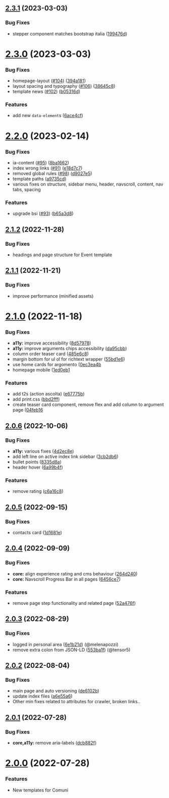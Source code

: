 ## [2.3.1](https://github.com/italia/design-comuni-pagine-statiche/compare/v2.3.0...v2.3.1) (2023-03-03)


### Bug Fixes

* stepper component matches bootstrap italia ([199476d](https://github.com/italia/design-comuni-pagine-statiche/commit/199476d033bdf8900de98c3ebf14a1ae83d443d8))



# [2.3.0](https://github.com/italia/design-comuni-pagine-statiche/compare/v2.2.0...v2.3.0) (2023-03-03)


### Bug Fixes

* homepage-layout ([#104](https://github.com/italia/design-comuni-pagine-statiche/issues/104)) ([394a181](https://github.com/italia/design-comuni-pagine-statiche/commit/394a181d0fdadf71498276c6ceb74281fbeb1c43))
* layout spacing and typography ([#106](https://github.com/italia/design-comuni-pagine-statiche/issues/106)) ([38645c8](https://github.com/italia/design-comuni-pagine-statiche/commit/38645c81c6834507b5dc8923396df411d973b93c))
* template news ([#102](https://github.com/italia/design-comuni-pagine-statiche/issues/102)) ([b05316d](https://github.com/italia/design-comuni-pagine-statiche/commit/b05316da53219516d52297f680372b9b6d21be33))


### Features

* add new `data-element`s ([6ace4cf](https://github.com/italia/design-comuni-pagine-statiche/commit/6ace4cf23b859268db6cc630550d4a04528d357d))



# [2.2.0](https://github.com/italia/design-comuni-pagine-statiche/compare/v2.1.2...v2.2.0) (2023-02-14)


### Bug Fixes

* ia-content ([#95](https://github.com/italia/design-comuni-pagine-statiche/issues/95)) ([8ba1662](https://github.com/italia/design-comuni-pagine-statiche/commit/8ba1662bef830ad351c7efea370f2363b59b429a))
* index wrong links ([#91](https://github.com/italia/design-comuni-pagine-statiche/issues/91)) ([e18d7c7](https://github.com/italia/design-comuni-pagine-statiche/commit/e18d7c7a1dcc835a752a0f73d43f9a2c369aa489))
* removed global rules ([#98](https://github.com/italia/design-comuni-pagine-statiche/issues/98)) ([d9027e5](https://github.com/italia/design-comuni-pagine-statiche/commit/d9027e5c48009a2db819f4559067878d5615523a))
* template paths ([a9735cd](https://github.com/italia/design-comuni-pagine-statiche/commit/a9735cd8c8f8a4b1d24076c936194cdae08e23da))
* various fixes on structure, sidebar menu, header, navscroll, content, nav tabs, spacing


### Features

* upgrade bsi ([#93](https://github.com/italia/design-comuni-pagine-statiche/issues/93)) ([b65a3d8](https://github.com/italia/design-comuni-pagine-statiche/commit/b65a3d868260f268fe0189602ff736b8861d7a7d))



## [2.1.2](https://github.com/italia/design-comuni-pagine-statiche/compare/v2.1.1...v2.1.2) (2022-11-28)


### Bug Fixes

* headings and page structure for Event template



## [2.1.1](https://github.com/italia/design-comuni-pagine-statiche/compare/v2.1.0...v2.1.1) (2022-11-21)


### Bug Fixes

* improve performance (minified assets)



# [2.1.0](https://github.com/italia/design-comuni-pagine-statiche/compare/v2.0.6...v2.1.0) (2022-11-18)


### Bug Fixes

* **a11y:** improve accessibility  ([8d57978](https://github.com/italia/design-comuni-pagine-statiche/commit/8d57978de32151d21577a3745d3f1225e8154fdb))
* **a11y:** improve arguments chips accessibility ([da95cbb](https://github.com/italia/design-comuni-pagine-statiche/commit/da95cbbdb8ce5fb8d5d48b05f26a823715b4279d))
* column order teaser card ([485e6c8](https://github.com/italia/design-comuni-pagine-statiche/commit/485e6c8e0af9f4596d295c75bab8dd68bf2e0881))
* margin bottom for ul ol for richtext wrapper ([55bd1e6](https://github.com/italia/design-comuni-pagine-statiche/commit/55bd1e6e54250a171e45b270e489b02e9b1a4d9c))
* use home cards for argomento ([0ec3ea4b](https://github.com/italia/design-comuni-pagine-statiche/commit/0ec3ea4ba162cddcfa03b91a66c9e2e9c855b600)
* homepage mobile ([1ed0eb1](https://github.com/italia/design-comuni-pagine-statiche/commit/1ed0eb1ae846d170f29c6c97d5e6ef164162860b)


### Features

* add t2s (action ascolta) ([e67775b](https://github.com/italia/design-comuni-pagine-statiche/commit/e67775b6475de6ab3cf9e9207ae9ec7c2f7045f8))
* add print.css ([bbd2fff](https://github.com/italia/design-comuni-pagine-statiche/commit/bbd2fffb2cb61499c1bbbe8fb327229e51aa2944))
* create teaser card component, remove flex and add column to argument page ([04feb16](https://github.com/italia/design-comuni-pagine-statiche/commit/04feb1662245ad4c586d8fcf4d79c05f52a0875c)



## [2.0.6](https://github.com/italia/design-comuni-pagine-statiche/compare/v2.0.5...v2.0.6) (2022-10-06)


### Bug Fixes

* **a11y:** various fixes ([4d2ec8e](https://github.com/italia/design-comuni-pagine-statiche/commit/4d2ec8ebb4257900bc53e9f083711a30e748852f))
* add left line on active index link sidebar ([3cb2db6](https://github.com/italia/design-comuni-pagine-statiche/commit/3cb2db6a298ccaf15532f742b6ffdf4c3ac867f9))
* bullet points ([8335d8a](https://github.com/italia/design-comuni-pagine-statiche/commit/8335d8ac1e6746dfe0a04dd00e6520e4c7e0ca13))
* header hover ([6a99b4f](https://github.com/italia/design-comuni-pagine-statiche/commit/6a99b4fe3f4b389cbe88888346a50f349652cbec))


### Features

* remove rating ([c6a16c8](https://github.com/italia/design-comuni-pagine-statiche/commit/c6a16c8ef7c943fb39102afb516809605c667b9a))



## [2.0.5](https://github.com/italia/design-comuni-pagine-statiche/compare/v2.0.4...v2.0.5) (2022-09-15)


### Bug Fixes

* contacts card ([1d1681e](https://github.com/italia/design-comuni-pagine-statiche/commit/1d1681e08312ecc56fe715fc1628c2383e17f4c3))



## [2.0.4](https://github.com/italia/design-comuni-pagine-statiche/compare/v2.0.3...v2.0.4) (2022-09-09)


### Bug Fixes

* **core:** align experience rating and cms behaviour ([264d240](https://github.com/italia/design-comuni-pagine-statiche/commit/264d240443747fc682bd07fea5fbb2f4295c628a))
* **core:** Navscroll Progress Bar in all pages ([6456ce7](https://github.com/italia/design-comuni-pagine-statiche/commit/6456ce7110097dfaf4563b7754ffa9cb033e06c8))


### Features

* remove page step functionality and related page ([52a476f](https://github.com/italia/design-comuni-pagine-statiche/commit/52a476f00812716b750f20109be5ad985f8ddf38))



## [2.0.3](https://github.com/italia/design-comuni-pagine-statiche/compare/v2.0.2...v2.0.3) (2022-08-29)


### Bug Fixes

* logged in personal area ([6e1b21d](https://github.com/italia/design-comuni-pagine-statiche/commit/6e1b21d5ed880e83bab7911b42657fdb1574bc6f)) (@melenapozzi)
* remove extra colon from JSON-LD ([553ba1f](https://github.com/italia/design-comuni-pagine-statiche/commit/553ba1f3701ba1aac51870b60481b61671c7c703)) (@tensor5)



## [2.0.2](https://github.com/italia/design-comuni-pagine-statiche/compare/v2.0.1...v2.0.2) (2022-08-04)


### Bug Fixes

* main page and auto versioning ([de6102b](https://github.com/italia/design-comuni-pagine-statiche/commit/de6102bd763413c82885b496361dbd7bab3d500c))
* update index files ([a6e55a6](https://github.com/italia/design-comuni-pagine-statiche/commit/a6e55a65435ad0da856ed0996a92179b2535f211))
* Other min fixes related to attributes for crawler, broken links..



## [2.0.1](https://github.com/italia/design-comuni-pagine-statiche/compare/v2.0.0...v2.0.1) (2022-07-28)


### Bug Fixes

* **core,a11y:** remove aria-labels ([dcb882f](https://github.com/italia/design-comuni-pagine-statiche/commit/dcb882f3a764a5283a79883952515acf3a24752a))



# [2.0.0](https://github.com/italia/design-comuni-pagine-statiche/compare/v1.0.0...v2.0.0) (2022-07-28)


### Features

* New templates for Comuni



